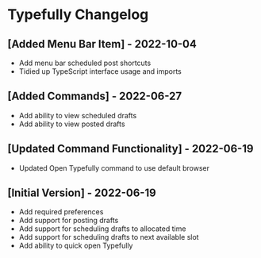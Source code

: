# Typefully Changelog

## [Added Menu Bar Item] - 2022-10-04

- Add menu bar scheduled post shortcuts
- Tidied up TypeScript interface usage and imports

## [Added Commands] - 2022-06-27

- Add ability to view scheduled drafts
- Add ability to view posted drafts

## [Updated Command Functionality] - 2022-06-19

- Updated Open Typefully command to use default browser

## [Initial Version] - 2022-06-19

- Add required preferences
- Add support for posting drafts
- Add support for scheduling drafts to allocated time
- Add support for scheduling drafts to next available slot
- Add ability to quick open Typefully
